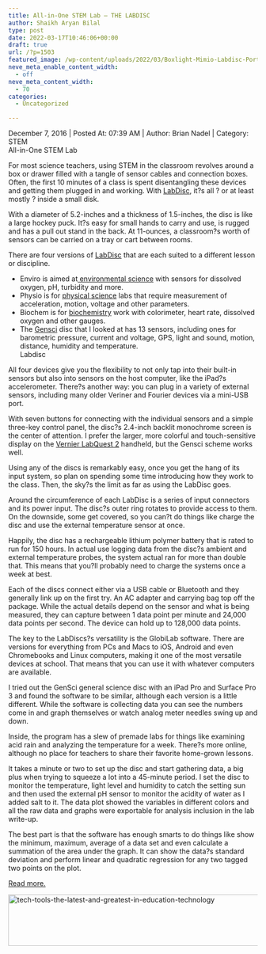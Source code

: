 ```yaml
---
title: All-in-One STEM Lab – THE LABDISC
author: Shaikh Aryan Bilal
type: post
date: 2022-03-17T10:46:06+00:00
draft: true
url: /?p=1503
featured_image: /wp-content/uploads/2022/03/Boxlight-Mimio-Labdisc-Portable-STEM-Lab.png
neve_meta_enable_content_width:
  - off
neve_meta_content_width:
  - 70
categories:
  - Uncategorized

---
```

December 7, 2016 | Posted At: 07:39 AM | Author: Brian Nadel | Category: STEM  
All-in-One STEM Lab

For most science teachers, using STEM in the classroom revolves around a box or drawer filled with a tangle of sensor cables and connection boxes. Often, the first 10 minutes of a class is spent disentangling these devices and getting them plugged in and working. With <a href="http://www.globisens.net/" target="_blank" rel="noopener">LabDisc</a>, it?s all ? or at least mostly ? inside a small disk.

With a diameter of 5.2-inches and a thickness of 1.5-inches, the disc is like a large hockey puck. It?s easy for small hands to carry and use, is rugged and has a pull out stand in the back. At 11-ounces, a classroom?s worth of sensors can be carried on a tray or cart between rooms.

There are four versions of <a href="http://www.globisens.net/labdisc-models" target="_blank" rel="noopener">LabDisc</a> that are each suited to a different lesson or discipline.

  * Enviro is aimed at<a href="http://www.globisens.net/labdisc-models/enviro" target="_blank" rel="noopener"> environmental science</a> with sensors for dissolved oxygen, pH, turbidity and more.
  * Physio is for <a href="http://www.globisens.net/labdisc-models/physio" target="_blank" rel="noopener">physical science</a> labs that require measurement of acceleration, motion, voltage and other parameters.
  * Biochem is for <a href="http://www.globisens.net/labdisc-models/biochem" target="_blank" rel="noopener">biochemistry</a> work with colorimeter, heart rate, dissolved oxygen and other gauges.
  * The <a href="http://www.globisens.net/labdisc-models/gensci" target="_blank" rel="noopener">Gensci</a> disc that I looked at has 13 sensors, including ones for barometric pressure, current and voltage, GPS, light and sound, motion, distance, humidity and temperature.  
    Labdisc

All four devices give you the flexibility to not only tap into their built-in sensors but also into sensors on the host computer, like the iPad?s accelerometer. There?s another way: you can plug in a variety of external sensors, including many older Veriner and Fourier devices via a mini-USB port.

With seven buttons for connecting with the individual sensors and a simple three-key control panel, the disc?s 2.4-inch backlit monochrome screen is the center of attention. I prefer the larger, more colorful and touch-sensitive display on the <a href="http://blogs.scholastic.com/techtools/2012/06/keeping-science-in-hand.html#.WDSv0PkwiUk" target="_blank" rel="noopener">Vernier LabQuest 2</a> handheld, but the Gensci scheme works well.

Using any of the discs is remarkably easy, once you get the hang of its input system, so plan on spending some time introducing how they work to the class. Then, the sky?s the limit as far as using the LabDisc goes.

Around the circumference of each LabDisc is a series of input connectors and its power input. The disc?s outer ring rotates to provide access to them. On the downside, some get covered, so you can?t do things like charge the disc and use the external temperature sensor at once.

Happily, the disc has a rechargeable lithium polymer battery that is rated to run for 150 hours. In actual use logging data from the disc?s ambient and external temperature probes, the system actual ran for more than double that. This means that you?ll probably need to charge the systems once a week at best.

Each of the discs connect either via a USB cable or Bluetooth and they generally link up on the first try. An AC adapter and carrying bag top off the package. While the actual details depend on the sensor and what is being measured, they can capture between 1 data point per minute and 24,000 data points per second. The device can hold up to 128,000 data points.

The key to the LabDiscs?s versatility is the GlobiLab software. There are versions for everything from PCs and Macs to iOS, Android and even Chromebooks and Linux computers, making it one of the most versatile devices at school. That means that you can use it with whatever computers are available.

I tried out the GenSci general science disc with an iPad Pro and Surface Pro 3 and found the software to be similar, although each version is a little different. While the software is collecting data you can see the numbers come in and graph themselves or watch analog meter needles swing up and down.

Inside, the program has a slew of premade labs for things like examining acid rain and analyzing the temperature for a week. There?s more online, although no place for teachers to share their favorite home-grown lessons.

It takes a minute or two to set up the disc and start gathering data, a big plus when trying to squeeze a lot into a 45-minute period. I set the disc to monitor the temperature, light level and humidity to catch the setting sun and then used the external pH sensor to monitor the acidity of water as I added salt to it. The data plot showed the variables in different colors and all the raw data and graphs were exportable for analysis inclusion in the lab write-up.

The best part is that the software has enough smarts to do things like show the minimum, maximum, average of a data set and even calculate a summation of the area under the graph. It can show the data?s standard deviation and perform linear and quadratic regression for any two tagged two points on the plot.

<a href="http://blogs.scholastic.com/techtools/#.WEgyNneZPsm" target="_blank" rel="noopener">Read more.</a>

[<img loading="lazy" class="aligncenter size-full wp-image-9807" src="http://backbonecommunications.com/wp-content/uploads/2016/12/Tech-Tools-The-latest-and-greatest-in-education-technology.png" alt="tech-tools-the-latest-and-greatest-in-education-technology" width="584" height="104" />][1]

 [1]: http://blogs.scholastic.com/techtools/#.WEgyNneZPsm